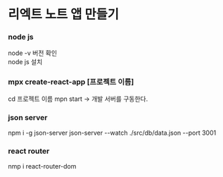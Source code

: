 # 리엑트 노트 앱 만들기

### node js

node -v 버전 확인  
node js 설치

### mpx create-react-app [프로젝트 이름]

cd 프로젝트 이름
mpn start -> 개발 서버를 구동한다.

### json server

npm i -g json-server
json-server --watch ./src/db/data.json --port 3001

### react router

nmp i react-router-dom
